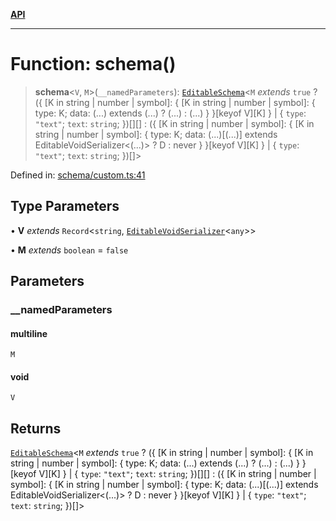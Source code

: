 [**API**](../API.md)

***

# Function: schema()

> **schema**\<`V`, `M`\>(`__namedParameters`): [`EditableSchema`](../type-aliases/EditableSchema.md)\<`M` *extends* `true` ? (\{ \[K in string \| number \| symbol\]: \{ \[K in string \| number \| symbol\]: \{ type: K; data: (...) extends (...) ? (...) : (...) \} \}\[keyof V\]\[K\] \} \| \{ `type`: `"text"`; `text`: `string`; \})[][] : (\{ \[K in string \| number \| symbol\]: \{ \[K in string \| number \| symbol\]: \{ type: K; data: (...)\[(...)\] extends EditableVoidSerializer\<(...)\> ? D : never \} \}\[keyof V\]\[K\] \} \| \{ `type`: `"text"`; `text`: `string`; \})[]\>

Defined in: [schema/custom.ts:41](https://github.com/inokawa/edix/blob/1310bb20e9f231a42c138bb5fc604641e3ec391b/src/core/schema/custom.ts#L41)

## Type Parameters

• **V** *extends* `Record`\<`string`, [`EditableVoidSerializer`](../interfaces/EditableVoidSerializer.md)\<`any`\>\>

• **M** *extends* `boolean` = `false`

## Parameters

### \_\_namedParameters

#### multiline

`M`

#### void

`V`

## Returns

[`EditableSchema`](../type-aliases/EditableSchema.md)\<`M` *extends* `true` ? (\{ \[K in string \| number \| symbol\]: \{ \[K in string \| number \| symbol\]: \{ type: K; data: (...) extends (...) ? (...) : (...) \} \}\[keyof V\]\[K\] \} \| \{ `type`: `"text"`; `text`: `string`; \})[][] : (\{ \[K in string \| number \| symbol\]: \{ \[K in string \| number \| symbol\]: \{ type: K; data: (...)\[(...)\] extends EditableVoidSerializer\<(...)\> ? D : never \} \}\[keyof V\]\[K\] \} \| \{ `type`: `"text"`; `text`: `string`; \})[]\>
